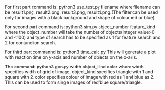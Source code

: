 For first part command is:
	python3 use_test.py filename
where filename can be result1.png, result2.png, result3.png, result4.png.(The filter can be used only for images with a black background and shape of colour red or blue)

For second part command is:
	python3 sim.py object_number feature_kind
where the object_number will take the number of objects(integer value>0 and <100) and type of search has to be specified as 1 for feature search and 2 for conjunction search.

For third part commannd is:
	python3 time_calc.py
This will generate a plot with reaction time on y-axis and number of objects on the x-axis.


The command:
	python3 gen.py width object_kind color
where width specifies width of grid of image, object_kind specifies triangle with 1 and square with 2, color specifies colour of image with red as 1 and blue as 2. This can be used to form single images of red/blue square/triangle.